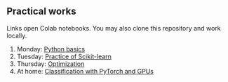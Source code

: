 ## Practical works

Links open Colab notebooks. You may also clone this repository and work locally.

 1. Monday: [Python basics](https://colab.research.google.com/github/data-psl/lectures2022/blob/master/notebooks/01_python_basics.ipynb)
 2. Tuesday: [Practice of Scikit-learn](https://github.com/data-psl/lectures2022/tree/master/notebooks/02_sklearn)
 3. Thursday: [Optimization](https://colab.research.google.com/github/data-psl/lectures2022/blob/master/notebooks/03_optimization.ipynb)
 4. At home: [Classification with PyTorch and GPUs](https://github.com/data-psl/lectures2022/tree/master/notebooks/04_pytorch)
